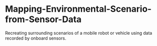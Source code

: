 # Mapping-Environmental-Scenario-from-Sensor-Data
Recreating surrounding scenarios of a mobile robot or vehicle using data recorded by onboard sensors.
